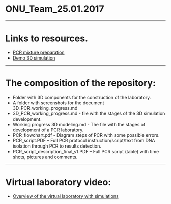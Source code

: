 # ONU_Team_25.01.2017
_________________________
# Links to resources. 

- [PCR mixture preparation](https://www.youtube.com/watch?v=7jf_zNvK6Yw&t=3s)
- [Demo 3D simulation](https://youtu.be/c8QSCXBFZF0)


______________________________

# The composition of the repository:

- Folder with 3D components for the construction of the laboratory.
- A folder with screenshots  for the document 3D_PCR_working_progress.md
- 3D_PCR_working_progress.md - file with the stages of the 3D simulation development.
- Working progress 3D modeling.md - The file with the stages of development of a PCR laboratory.
- PCR_flowchart.pdf - Diagram steps of PCR with some possible errors. 
- PCR_script.PDF –  Full PCR protocol instruction/script/text from DNA isolation through PCR to results detection.
- PCR_script_description_final_v1.PDF –  Full PCR script (table) with time shots, pictures and comments.

_______________________________

# Virtual laboratory video:
- [Overview of the virtual laboratory with simulations](https://www.youtube.com/watch?v=Len1WX-vDy8&t=704s)
